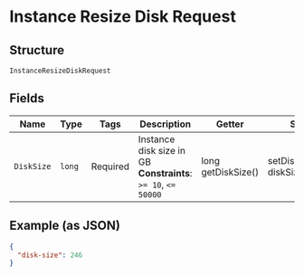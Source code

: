 
# Instance Resize Disk Request

## Structure

`InstanceResizeDiskRequest`

## Fields

| Name | Type | Tags | Description | Getter | Setter |
|  --- | --- | --- | --- | --- | --- |
| `DiskSize` | `long` | Required | Instance disk size in GB<br>**Constraints**: `>= 10`, `<= 50000` | long getDiskSize() | setDiskSize(long diskSize) |

## Example (as JSON)

```json
{
  "disk-size": 246
}
```

